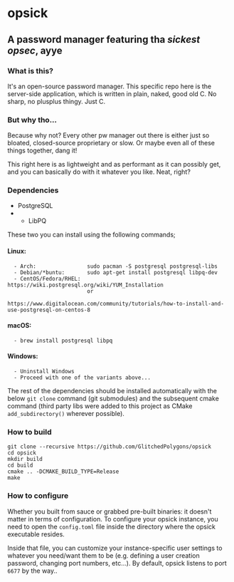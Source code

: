 # opsick
## A password manager featuring tha _sickest opsec_, ayye

### What is this?
It's an open-source password manager. This specific repo here is the server-side application, which is written in plain, naked, good old C. No sharp, no plusplus thingy. Just C.

### But why tho...
Because why not? Every other pw manager out there is either just so bloated, closed-source proprietary or slow. Or maybe even all of these things together, dang it!

This right here is as lightweight and as performant as it can possibly get, and you can basically do with it whatever you like. Neat, right?

### Dependencies
* PostgreSQL
* * LibPQ

These two you can install using the following commands;

#### Linux:
      - Arch:                sudo pacman -S postgresql postgresql-libs
      - Debian/*buntu:       sudo apt-get install postgresql libpq-dev
      - CentOS/Fedora/RHEL:  https://wiki.postgresql.org/wiki/YUM_Installation
                             or
                             https://www.digitalocean.com/community/tutorials/how-to-install-and-use-postgresql-on-centos-8
#### macOS:
      - brew install postgresql libpq
#### Windows:
      - Uninstall Windows
      - Proceed with one of the variants above...
      
The rest of the dependencies should be installed automatically with the below `git clone` command (git submodules) and the subsequent cmake command (third party libs were added to this project as CMake `add_subdirectory()` wherever possible).

### How to build
```
git clone --recursive https://github.com/GlitchedPolygons/opsick
cd opsick
mkdir build
cd build
cmake .. -DCMAKE_BUILD_TYPE=Release
make
```

### How to configure

Whether you built from sauce or grabbed pre-built binaries: it doesn't matter in terms of configuration. To configure your opsick instance, you need to open the `config.toml` file inside the directory where the opsick executable resides.

Inside that file, you can customize your instance-specific user settings to whatever you need/want them to be (e.g. defining a user creation password, changing port numbers, etc...).
By default, opsick listens to port `6677` by the way..
